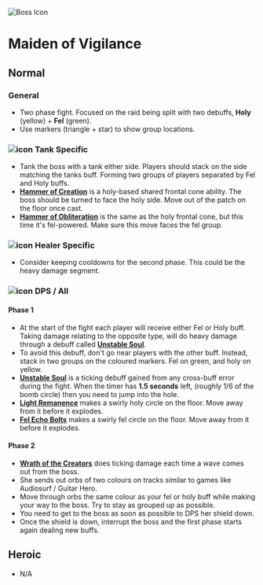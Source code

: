 ![Boss Icon](http://wow.zamimg.com/images/wow/journal/ui-ej-boss-feltitan.png)
# Maiden of Vigilance

## Normal

### General

- Two phase fight. Focused on the raid being split with two debuffs, **Holy** (yellow) + **Fel** (green).
- Use markers (triangle + star) to show group locations.

### ![icon](https://vignette4.wikia.nocookie.net/wowwiki/images/7/7e/Icon-class-role-tank-42x42.png/revision/latest/scale-to-width-down/20?cb=20131012150650) Tank Specific

- Tank the boss with a tank either side. Players should stack on the side matching the tanks buff. Forming two groups of players separated by Fel and Holy buffs.
- [**Hammer of Creation**](http://www.wowhead.com/spell=235569/hammer-of-creation) is a holy-based shared frontal cone ability. The boss should be turned to face the holy side. Move out of the patch on the floor once cast.
- [**Hammer of Obliteration**](http://www.wowhead.com/spell=235573/hammer-of-obliteration) is the same as the holy frontal cone, but this time it's fel-powered. Make sure this move faces the fel group.

### ![icon](https://vignette4.wikia.nocookie.net/wowwiki/images/0/07/Icon-class-role-healer-42x42.png/revision/latest/scale-to-width-down/20?cb=20131012150650) Healer Specific

- Consider keeping cooldowns for the second phase. This could be the heavy damage segment.

### ![icon](https://vignette4.wikia.nocookie.net/wowwiki/images/3/3f/Icon-class-role-dealer-42x42.png/revision/latest/scale-to-width-down/20?cb=20131012150649) DPS / All

#### Phase 1

- At the start of the fight each player will receive either Fel or Holy buff. Taking damage relating to the opposite type, will do heavy damage through a debuff called [**Unstable Soul**]().
- To avoid this debuff, don't go near players with the other buff. Instead, stack in two groups on the coloured markers. Fel on green, and holy on yellow.
- [**Unstable Soul**](http://www.wowhead.com/spell=235117/unstable-soul) is a ticking debuff gained from any cross-buff error during the fight. When the timer has **1.5 seconds** left, (roughly 1/6 of the bomb circle) then you need to jump into the hole.
- [**Light Remanence**](http://www.wowhead.com/spell=238037/light-echoes) makes a swirly holy circle on the floor. Move away from it before it explodes.
- [**Fel Echo Bolts**](http://www.wowhead.com/spell=238420/fel-echoes) makes a swirly fel circle on the floor. Move away from it before it explodes.

#### Phase 2

- [**Wrath of the Creators**](http://www.wowhead.com/spell=234891/wrath-of-the-creators) does ticking damage each time a wave comes out from the boss.
- She sends out orbs of two colours on tracks similar to games like Audiosurf / Guitar Hero.
- Move through orbs the same colour as your fel or holy buff while making your way to the boss. Try to stay as grouped up as possible.
- You need to get to the boss as soon as possible to DPS her shield down.
- Once the shield is down, interrupt the boss and the first phase starts again dealing new buffs.

## Heroic

- N/A
